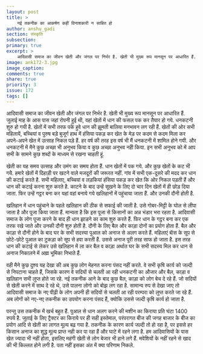 ```yaml
---
layout: post
title: >
    नई तकनीक का आकर्षण कहीं विनाशकारी न साबित हो
author: anshu_gadi
section: संस्कृति
subsection:
primary: true
excerpt: >
    आदिवासी समाज का जीवन खेती और जंगल पर निर्भर है. खेती भी मुख्य रूप मानसून पर आधारित हैं. जुलाई माह के आस पास जहां रोपनी हुई थी, वहां खेतों में धान की फसल पक कर तैयार हो गये. धनकटनी शुरु हो गयी है. 
image: ank172-3.jpg
image_caption: 
comments: true
share: true
priority: 3
issue: 172
tags: []
---
```


आदिवासी समाज का जीवन खेती और जंगल पर निर्भर है. खेती भी मुख्य रूप मानसून पर आधारित हैं. जुलाई माह के आस पास जहां रोपनी हुई थी, वहां खेतों में धान की फसल पक कर तैयार हो गये. धनकटनी शुरु हो गयी है. खेतों में सभी तरफ पके हुवे धान की झूमती बालिया मनभावन लग रही हैं. खेतों की ओर सभी महिलायें, बच्चियां व पुरुष बड़े बुजूर्ग हाथ में हंसिया पकड़ कर खेत के मेड़ पर कदम से कदम मिला कर अपने-अपने खेत में उत्साह निकल पड़े हैं. हर वर्ष की तरह इस वर्ष भी मैं धनकटनी में शामिल होने गयी. और धनकटनी में मैने कुछ अच्छा भी अनुभव किया व कुछ अच्छा अनुभव नहीे किया. इन सभी अनुभव को में आप सभी के सामने कुछ शब्दों के माध्यम से रखना चाहती हूं.

खेती का यह समय उत्साह और उमंग का समय होता हैं. धान खेतों में पक गये. और कुछ खेतों के कट भी गयेे. हमारे खेतों में दिहाड़ी पर खटने वाले मजदूरों की जरूरत नहीं. गांव में सभी एक-दूसरे की मदद कर धान की कटाई करते है. सभी महिलाए, बच्चियां व लड़कियां हंसिया पकड़ कर खेत कि ओर निकल पड़ती हैं और धान की कटाई करना शुरु करते है. काटने के बाद उन्हें सूखने के लिए दो चार दिन खेतों में ही छोड़ दिया जाता. फिर उन्हें गट्ठर बना कर यहां वहां बनाये गये खलिहानों में पहुंचाया जाता हैं. और उनकी दौनी होती है.

खलिहान में धान पहुंचाने के पहले खलिहान की ठीक से सफाई की जाती है. उसे गोबर-मिट्टी के घोल से लीपा जाता है और पूजा किया जाता हैं. मान्यता है कि इस पूजा से किसानों का अन्न भंडार भरा रहता है. आदिवासी समाज के लोग पूजा करने के बाद ही धान झाडने का काम शुरु करते हैं. फिर धान के गट्ठर बना कर एक तरफ रखे जाते और उनकी दौनी शुरु होती है. दौनी के लिए बैल और काड़ा दोनों का प्रयोग होता हैं. बैल और काड़ा से दौनी होने के बाद घर के सभी सदस्या पुआल को अनाज से अलग करते हैं. महिलाएं बाॅस के सूप से छोटे-छोटे पुआल का टुकड़ा को सूप से हवा करती हैं. उससे अनाज पूरी तरह साफ हो जाता है. इस तरह धान की कटाई से लेकर उसे खलिहान में ला कर बैल व काड़ा अर्थात घर के सभी सदस्य मिल कर धान से अनाज निकालने में अह्म भूमिका निभाते हैं.

वही मैने कुछ दुश्य यह देखा की अब कुछ लोग मेहनत करना पंसद नहीं करते. वे सभी कृषि कार्य को जल्दी से निपटाना चाहते हैं, जिसके कारण वे सदियों से चलती आ रही धनकटनी का औजार और बैल, काड़ा व खलिहान सभी लुप्त होते जा रहे. नई तकनीक आने के बाद कुछ बैल, काड़ा को लोग बेच दे रहे हैं. जो सदियों से खेती करने में साथ दे रहे थे, उसे पालना लोगो को बोझ लग रहा है. सामान्य रुप से देखा जाए तो आदिवासी समाज के नए पीढ़ी के लोग अपनी ही सदियों से चलती आ रही परम्परा को लुप्त करते जा रहे हैं. अब लोगों को  नए-नए तकनीक का उपयोग करना पंसद हैं, क्योकि उससे जल्दी कृषि कार्य हो जाता है.

परन्तु उस तकनीक में खर्च बहुत हैं. पुआल से धान अलग करने की मशीन का किराया प्रति घंटा 1400 रुपये है. जुताई के लिए ट्रैक्टर का किराये पर ही सही इस्तेमाल, परंपरागत बीज की जगह बाजार के बीज का प्रयोग आदि से खेती का लागत मूल्य बढ़ गया है.  तकनीक के कारण कार्य जल्दी तो हो रहा है, पर इससे हर किसान अनाज का शुद्ध मूल्य प्राप्त नही कर पा रहा हैं और घाटे में रहने लगा है. हम आदिवासियों के पास खेत ज्यादा भी नहीं होता, इसलिए महंगी खेती से लोग बेजार भी हाने लगे हैं. मवेशियों के नहीं रहने से खाद की भी किल्लत होने लगी है. पता नहीं इसका अंत में क्या परिणाम निकले.
